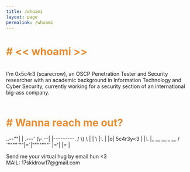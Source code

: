 ```yaml
---
title: /whoami
layout: page
permalink: /whoami
---
```

<h1 style="color:#e78d32"># << whoami >></h1>
<br>
I'm 0x5c4r3 (scarecrow), an OSCP Penetration Tester and Security researcher with an academic background in Information Technology and Cyber Security, currently working for a security section of an international big-ass company.<br/>
<br>

<h1 style="color:#e78d32"># Wanna reach me out?</h1>
<p>
       ..--""|
       | .---'
 (\-.--| |---------.
/ \) \ | |          \
|:.  | |o| 5c4r3y<3  |
|:.  |_ __  __ _  __ /
`""""`""|=`|"""""""`
        |='|
        |= |
</p>
Send me your virtual hug by email hun <3
<br>
MAIL: 17skidrow17@gmail.com
